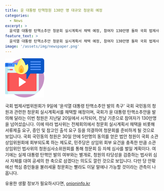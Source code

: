 ```yaml
---
title: 윤 대통령 탄핵청원 130만 명 대규모 청문회 예정
categories:
  - News
excerpt: >
  윤석열 대통령 탄핵소추안 청문회 실시계획서 채택 예정, 참여자 130만명 돌파 국회 법제사법위원회는 윤석열 대통령 탄핵소추안 관련 청문회 실시계획서 채택 예정. 지난달 20일 시작된 청원 참여자 130만명 돌파. 청문회 준비에 착수할 예정. 청원은 30일 안에 5만명 동의되면 법안청원으로 회부. 민주당은 청문회 등 자체 심사 계획. 대통령 탄핵안 발의 여부와는 별개로 청원 타당성을 검증하는 의도도 있음. 청문회는 이달 말에 가능할 것으로 관측됨.
feature_text: >
  윤석열 대통령 탄핵소추안 청문회 실시계획서 채택 예정, 참여자 130만명 돌파 국회 법제사법위원회는 윤석열 대통령 탄핵소추안 관련 청문회 실시계획서 채택 예정. 지난달 20일 시작된 청원 참여자 130만명 돌파. 청문회 준비에 착수할 예정. 청원은 30일 안에 5만명 동의되면 법안청원으로 회부. 민주당은 청문회 등 자체 심사 계획. 대통령 탄핵안 발의 여부와는 별개로 청원 타당성을 검증하는 의도도 있음. 청문회는 이달 말에 가능할 것으로 관측됨.
image: '/assets/img/newspaper.png'
---
```


<p><img src="/assets/img/news.png" alt="rentncar 속보" /></p>

<p data-ke-size="size16">국회 법제사법위원회가 9일에 '윤석열 대통령 탄핵소추안 발의 촉구' 국회 국민동의 청원과 관련한 청문회 실시계획서를 채택할 예정이며, 국회가 윤 대통령 탄핵소추안을 발의해 달라는 이번 청원은 지난달 20일에서 시작되어, 전날 기준으로 참여자가 130만명을 넘어섰습니다. 이에 따라 법사위는 전체회의에서 청문회 실시계획서 채택을 비롯해 서류제출 요구, 증인 및 참고인 출석 요구 등을 의결하여 청문회를 준비하게 될 것으로 보입니다. 국회 국민동의 청원은 30일 안에 5만명의 동의를 얻은 법안 청원이 국회 소관 상임위원회에 회부되도록 하는 제도로, 민주당은 상임위 회부 요건을 충족한 만큼 소관 상임위인 법사위의 청원심사소위원회를 통해 청문회 등 자체 심사를 벌일 계획이다. 여기에는 실제 대통령 탄핵안 발의 여부와는 별개로, 청원의 타당성을 검증하는 법사위 심사 자체를 대여 공세의 한 축으로 삼겠다는 의도도 깔린 것으로 보입니다. 다만 당 안팎에선 핵심 증인들을 불러세울 청문회는 빨라도 이달 말에나 가능할 것이라는 관측이 나옵니다.</p>
유용한 생활 정보가 필요하시다면, <a href="https://onioninfo.kr" rel="dofollow">onioninfo.kr</a>


